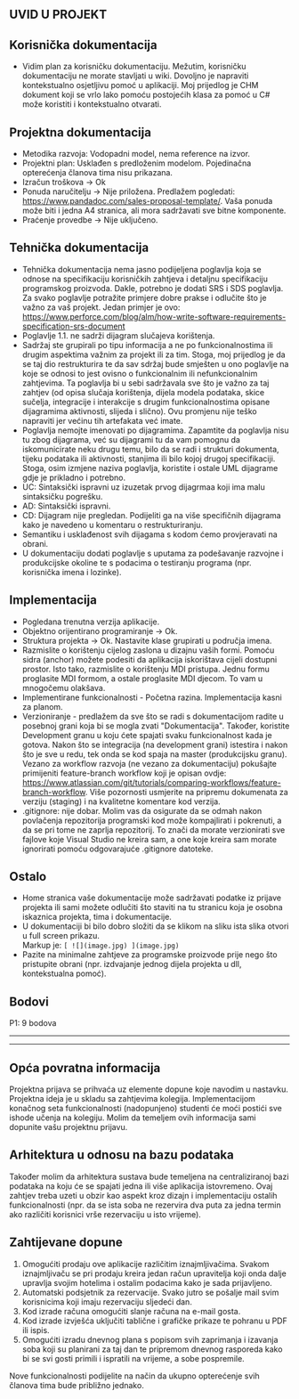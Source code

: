## UVID U PROJEKT

## Korisnička dokumentacija
* Vidim plan za korisničku dokumentaciju. Mežutim, korisničku dokumentaciju ne morate stavljati u wiki. Dovoljno je napraviti kontekstualno osjetljivu pomoć u aplikaciji. Moj prijedlog je CHM dokument koji se vrlo lako pomoću postojećih klasa za pomoć u C# može koristiti i kontekstualno otvarati.

## Projektna dokumentacija
* Metodika razvoja: Vodopadni model, nema reference na izvor. 
* Projektni plan: Usklađen s predloženim modelom. Pojedinačna opterećenja članova tima nisu prikazana.
* Izračun troškova -> Ok
* Ponuda naručitelju -> Nije priložena. Predlažem pogledati: https://www.pandadoc.com/sales-proposal-template/. Vaša ponuda može biti i jedna A4 stranica, ali mora sadržavati sve bitne komponente.
* Praćenje provedbe -> Nije uključeno.

## Tehnička dokumentacija
* Tehnička dokumentacija nema jasno podijeljena poglavlja koja se odnose na specifikaciju korisničkih zahtjeva i detaljnu specifikaciju programskog proizvoda. Dakle, potrebno je dodati SRS i SDS poglavlja. Za svako poglavlje potražite primjere dobre prakse i odlučite što je važno za vaš projekt. Jedan primjer je ovo: https://www.perforce.com/blog/alm/how-write-software-requirements-specification-srs-document
* Poglavlje 1.1. ne sadrži dijagram slučajeva korištenja.
* Sadržaj ste grupirali po tipu informacija a ne po funkcionalnostima ili drugim aspektima važnim za projekt ili za tim. Stoga, moj prijedlog je da se taj dio restrukturira te da sav sdržaj bude smješten u ono poglavlje na koje se odnosi to jest ovisno o funkcionalnim ili nefunkcionalnim zahtjevima. Ta poglavlja bi u sebi sadržavala sve što je važno za taj zahtjev (od opisa slučaja korištenja, dijela modela podataka, skice sučelja, integracije i interakcije s drugim funkcionalnostima opisane dijagramima aktivnosti, slijeda i slično). Ovu promjenu nije teško napraviti jer većinu tih artefakata već imate.
* Poglavlja nemojte imenovati po dijagramima. Zapamtite da poglavlja nisu tu zbog dijagrama, već su dijagrami tu da vam pomognu da iskomunicirate neku drugu temu, bilo da se radi i strukturi dokumenta, tijeku podataka ili aktivnosti, stanjima ili bilo kojoj drugoj specifikaciji. Stoga, osim izmjene naziva poglavlja, koristite i ostale UML dijagrame gdje je prikladno i potrebno.
* UC: Sintaksički ispravni uz izuzetak prvog dijagrmaa koji ima malu sintaksičku pogrešku. 
* AD: Sintaksički ispravni.
* CD: Dijagram nije pregledan. Podijeliti ga na više specifičnih dijagrama kako je navedeno u komentaru o restrukturiranju.
* Semantiku i usklađenost svih dijagama s kodom ćemo provjeravati na obrani.
* U dokumentaciju dodati poglavlje s uputama za podešavanje razvojne i produkcijske okoline te s podacima o testiranju programa (npr. korisnička imena i lozinke).

## Implementacija
* Pogledana trenutna verzija aplikacije.
* Objektno orijentirano programiranje -> Ok.
* Struktura projekta -> Ok. Nastavite klase grupirati u područja imena.
* Razmislite o korištenju cijelog zaslona u dizajnu vaših formi. Pomoću sidra (anchor) možete podesiti da aplikacija iskorištava cijeli dostupni prostor. Isto tako, razmislite o korištenju MDI pristupa. Jednu formu proglasite MDI formom, a ostale proglasite MDI djecom. To vam u mnogočemu olakšava.
* Implementirane funkcionalnosti - Početna razina. Implementacija kasni za planom.
* Verzioniranje - predlažem da sve što se radi s dokumentacijom radite u posebnoj grani koja bi se mogla zvati "Dokumentacija". Također, koristite Development granu u koju ćete spajati svaku funkcionalnost kada je gotova. Nakon što se integracija (na development grani) istestira i nakon što je sve u redu, tek onda se kod spaja na master (produkcijsku granu). Vezano za workflow razvoja (ne vezano za dokumentaciju) pokušajte primijeniti feature-branch workflow koji je opisan ovdje: https://www.atlassian.com/git/tutorials/comparing-workflows/feature-branch-workflow. Više pozornosti usmjerite na pripremu dokumenata za verziju (staging) i na kvalitetne komentare kod verzija.
* .gitignore: nije dobar. Molim vas da osigurate da se odmah nakon povlačenja repozitorija programski kod može kompajlirati i pokrenuti, a da se pri tome ne zaprlja repozitorij. To znači da morate verzionirati sve fajlove koje Visual Studio ne kreira sam, a one koje kreira sam morate ignorirati pomoću odgovarajuće .gitignore datoteke.

## Ostalo
* Home stranica vaše dokumentacije može sadržavati podatke iz prijave projekta ili sami možete odlučiti što staviti na tu stranicu koja je osobna iskaznica projekta, tima i dokumentacije.
* U dokumentaciji bi bilo dobro složiti da se klikom na sliku ista slika otvori u full screen prikazu.  
  Markup je: ```[ ![](image.jpg) ](image.jpg)```
* Pazite na minimalne zahtjeve za programske proizvode prije nego što pristupite obrani (npr. izdvajanje jednog dijela projekta u dll, kontekstualna pomoć).

## Bodovi
P1: 9 bodova

---
---

## Opća povratna informacija
Projektna prijava se prihvaća uz elemente dopune koje navodim u nastavku. Projektna ideja je u skladu sa zahtjevima kolegija. Implementacijom konačnog seta funkcionalnosti (nadopunjeno) studenti će moći postići sve ishode učenja na kolegiju. Molim da temeljem ovih informacija sami dopunite vašu projektnu prijavu.

## Arhitektura u odnosu na bazu podataka
Također molim da arhitektura sustava bude temeljena na centraliziranoj bazi podataka na koju će se spajati jedna ili više aplikacija istovremeno. Ovaj zahtjev treba uzeti u obzir kao aspekt kroz dizajn i implementaciju ostalih funkcionalnosti (npr. da se ista soba ne rezervira dva puta za jedna termin ako različiti korisnici vrše rezervaciju u isto vrijeme).

## Zahtijevane dopune
1. Omogućiti prodaju ove aplikacije različitim iznajmljivačima. Svakom iznajmljivaču se pri prodaju kreira jedan račun upravitelja koji onda dalje upravlja svojim hotelima i ostalim podacima kako je sada prijavljeno.
2. Automatski podsjetnik za rezervacije. Svako jutro se pošalje mail svim korisnicima koji imaju rezervaciju sljedeći dan. 
3. Kod izrade računa omogućiti slanje računa na e-mail gosta.
4. Kod izrade izvješća uključiti tablične i grafičke prikaze te pohranu u PDF ili ispis.
5. Omogućiti izradu dnevnog plana s popisom svih zaprimanja i izavanja soba koji su planirani za taj dan te pripremom dnevnog rasporeda kako bi se svi gosti primili i ispratili na vrijeme, a sobe pospremile.

Nove funkcionalnosti podijelite na način da ukupno opterećenje svih članova tima bude približno jednako.

